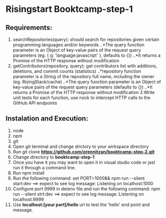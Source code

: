 # Risingstart Booktcamp-step-1

## Requirements:
1. searchRepositories(query): should search for repositories given certain programming languages and/or keywords
..*The query function parameter is an Object of key-value pairs of the request query parameters (eg. { q: 'language:javascript' }, defaults to {})
..*It returns a Promise of the HTTP response without modification
2. getContributors(repository, query): get contributors list with additions, deletions, and commit counts (statistics)
..*repository function parameter is a String of the repository full name, including the owner (eg. RisingStack/cache)
..*The query function parameter is an Object of key-value pairs of the request query parameters (defaults to {})
..*It returns a Promise of the HTTP response without modification
3.Write unit tests for each function, use nock to intercept HTTP calls to the GitHub API endpoints

## Instalation and Execution:
1. node
2. npm
3. git
4. Open git terminal and change drictory to your wirkspace directory
5. Run git clone **https://github.com/orennitzan/booktcamp-step-2.git**
6. Change directory to **booktcamp-step-1**
7. Once you have it you may want to open it in visual studio code or jast run it through a command line.
8. Run npm install
9. Run the following command: set PORT=1000&&  npm run --silent start:dev ==> expect to see log message: Listening on localhost:1000
10. Configure port 9999 in detenv file and run the following command: npm run --silent strt:dev ==> expect to see log message: Listening on localhost:9999
11. Use **localhost:[your port]/hello** url to test the 'hello' end point and message. 

